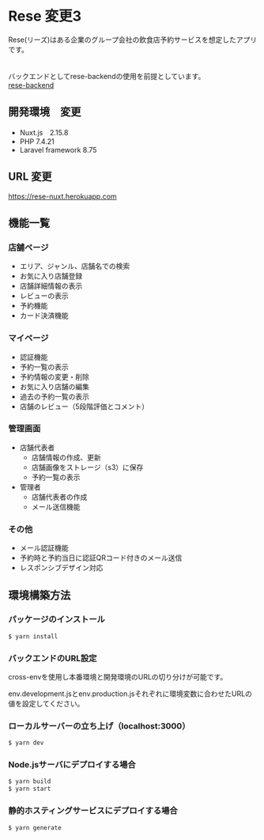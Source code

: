 # Rese 変更3

Rese(リーズ)はある企業のグループ会社の飲食店予約サービスを想定したアプリです。
<br>
<br>
<br>
バックエンドとしてrese-backendの使用を前提としています。
<br>
[rese-backend](https://github.com/mayu6v0/rese-backend.git)

## 開発環境　変更
* Nuxt.js　2.15.8
* PHP 7.4.21
* Laravel framework 8.75

## URL 変更
<https://rese-nuxt.herokuapp.com>


## 機能一覧
### 店舗ページ
  * エリア、ジャンル、店舗名での検索
  * お気に入り店舗登録
  * 店舗詳細情報の表示
  * レビューの表示
  * 予約機能
  * カード決済機能

### マイページ
  * 認証機能
  * 予約一覧の表示
  * 予約情報の変更・削除
  * お気に入り店舗の編集
  * 過去の予約一覧の表示
  * 店舗のレビュー（5段階評価とコメント）

### 管理画面
  * 店舗代表者
    * 店舗情報の作成、更新
    * 店舗画像をストレージ（s3）に保存
    * 予約一覧の表示
  * 管理者
    * 店舗代表者の作成
    * メール送信機能

### その他
  * メール認証機能
  * 予約時と予約当日に認証QRコード付きのメール送信
  * レスポンシブデザイン対応


## 環境構築方法


### パッケージのインストール
```bash
$ yarn install
```

### バックエンドのURL設定

  cross-envを使用し本番環境と開発環境のURLの切り分けが可能です。

  env.development.jsとenv.production.jsそれぞれに環境変数に合わせたURLの値を設定してください。

### ローカルサーバーの立ち上げ（localhost:3000）
```bash
$ yarn dev
```

### Node.jsサーバにデプロイする場合
```bash
$ yarn build
$ yarn start
```

### 静的ホスティングサービスにデプロイする場合
```bash
$ yarn generate
```
